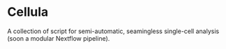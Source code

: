 # Cellula

A collection of script for semi-automatic, seamingless single-cell analysis (soon a modular Nextflow pipeline).
